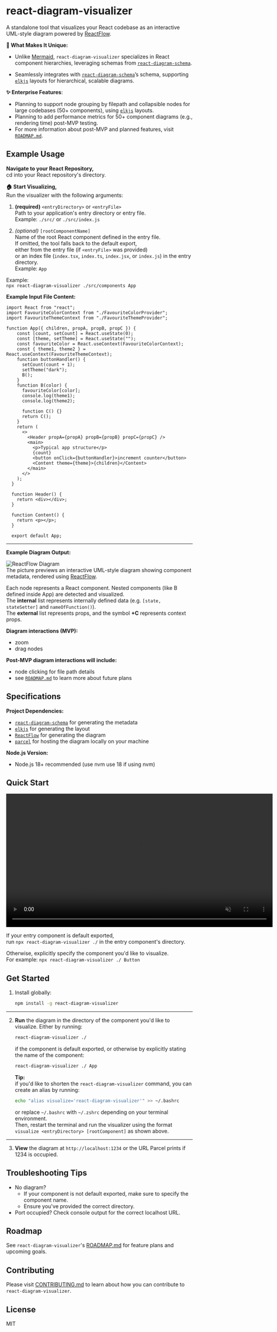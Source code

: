 # react-diagram-visualizer

A standalone tool that visualizes your React codebase as an interactive UML-style diagram powered by [ReactFlow](https://reactflow.dev/).

**:flashlight: What Makes It Unique:**

- Unlike [Mermaid](https://mermaid.js.org/), `react-diagram-visualizer` specializes in React component hierarchies, leveraging schemas from [`react-diagram-schema`](https://github.com/AmiraBasyouni/react-diagram-schema).

- Seamlessly integrates with [`react-diagram-schema`](https://github.com/AmiraBasyouni/react-diagram-schema)’s schema, supporting [`elkjs`](https://github.com/kieler/elkjs) layouts for hierarchical, scalable diagrams.

**:sparkles: Enterprise Features**:

- Planning to support node grouping by filepath and collapsible nodes for large codebases (50+ components), using [`elkjs`](https://github.com/kieler/elkjs) layouts.
- Planning to add performance metrics for 50+ component diagrams (e.g., rendering time) post-MVP testing.
- For more information about post-MVP and planned features, visit [`ROADMAP.md`](https://github.com/AmiraBasyouni/react-diagram-visualizer/blob/main/ROADMAP.md).

## Example Usage

**Navigate to your React Repository,**  
cd into your React repository's directory.

**:house: Start Visualizing,**  
Run the visualizer with the following arguments:

1. **(required)** `<entryDirectory>` or `<entryFile>`  
   Path to your application's entry directory or entry file.  
   Example: `./src/` or `./src/index.js`

2. _(optional)_ `[rootComponentName]`  
   Name of the root React component defined in the entry file.  
   If omitted, the tool falls back to the default export,  
   either from the entry file (if `<entryFile>` was provided)  
   or an index file (`index.tsx`, `index.ts`, `index.jsx`, or `index.js`)
   in the entry directory.  
   Example: `App`

Example:  
`npx react-diagram-visualizer ./src/components App`

**Example Input File Content:**

```JS
import React from "react";
import FavouriteColorContext from "./FavouriteColorProvider";
import FavouriteThemeContext from "./FavouriteThemeProvider";

function App({ children, propA, propB, propC }) {
    const [count, setCount] = React.useState(0);
    const [theme, setTheme] = React.useState("");
    const favouriteColor = React.useContext(FavouriteColorContext);
    const { theme1, theme2 } = React.useContext(FavouriteThemeContext);
    function buttonHandler() {
      setCount(count + 1);
      setTheme("dark");
      B();
    }
    function B(color) {
      favouriteColor[color];
      console.log(theme1);
      console.log(theme2);

      function C() {}
      return C();
    }
    return (
      <>
        <Header propA={propA} propB={propB} propC={propC} />
        <main>
          <p>Typical app structure</p>
          {count}
          <button onClick={buttonHandler}>increment counter</button>
          <Content theme={theme}>{children}</Content>
        </main>
      </>
    );
  }

  function Header() {
    return <div></div>;
  }

  function Content() {
    return <p></p>;
  }

  export default App;

```

---

**Example Diagram Output:**

![ReactFlow Diagram](assets/diagram-preview_v2.png)  
The picture previews an interactive UML-style diagram showing component metadata, rendered using [ReactFlow](https://reactflow.dev).

Each node represents a React component. Nested components (like B defined inside App) are detected and visualized.  
The **internal** list represents internally defined data (e.g. `[state, stateSetter]` and `nameOfFunction()`).  
The **external** list represents props, and the symbol **+C** represents context props.

**Diagram interactions (MVP):**

- zoom
- drag nodes

**Post-MVP diagram interactions will include:**

- node clicking for file path details
- see [`ROADMAP.md`](https://github.com/AmiraBasyouni/react-diagram-visualizer/blob/main/ROADMAP.md) to learn more about future plans

## Specifications

**Project Dependencies:**

- [`react-diagram-schema`](https://github.com/AmiraBasyouni/react-diagram-schema) for generating the metadata
- [`elkjs`](https://github.com/kieler/elkjs) for generating the layout
- [`ReactFlow`](https://reactflow.dev) for generating the diagram
- [`parcel`](https://parceljs.org/) for hosting the diagram locally on your machine

**Node.js Version:**

- Node.js 18+ recommended (use nvm use 18 if using nvm)

## Quick Start

<p align="center">
  <video width="720" controls muted playsinline>
    <!-- repo page: embedded demo video -->
    <source src="https://raw.githubusercontent.com/AmiraBasyouni/react-diagram-visualizer/main/assets/quick-demo.mp4" type="video/mp4">
    <!-- package page: fallback to a link, this is an npmjs.com alternative -->
    <a href="https://raw.githubusercontent.com/AmiraBasyouni/react-diagram-visualizer/main/assets/quick-demo.mp4">Watch the demo</a>
  </video>
</p>

If your entry component is default exported,  
run `npx react-diagram-visualizer ./` in the entry component's directory.

Otherwise, explicitly specify the component you'd like to visualize.  
For example: `npx react-diagram-visualizer ./ Button`

## Get Started

1. Install globally:
   ```bash
   npm install -g react-diagram-visualizer
   ```

---

2. **Run** the diagram in the directory of the component you'd like to visualize. Either by running:

   ```bash
   react-diagram-visualizer ./
   ```

   if the component is default exported, or otherwise by explicitly stating the name of the component:

   ```bash
   react-diagram-visualizer ./ App
   ```

   **Tip:**  
   if you'd like to shorten the `react-diagram-visualizer` command, you can create an alias by running:

   ```bash
   echo "alias visualize='react-diagram-visualizer'" >> ~/.bashrc
   ```

   or replace `~/.bashrc` with `~/.zshrc` depending on your terminal environment.  
   Then, restart the terminal and run the visualizer using the format  
   `visualize <entryDirectory> [rootComponent]` as shown above.

---

3. **View** the diagram at `http://localhost:1234` or the URL Parcel prints if 1234 is occupied.

## Troubleshooting Tips

- No diagram?
  - If your component is not default exported, make sure to specify the component name.
  - Ensure you've provided the correct directory.
- Port occupied? Check console output for the correct localhost URL.

## Roadmap

See `react-diagram-visualizer`'s [ROADMAP.md](https://github.com/AmiraBasyouni/react-diagram-visualizer/blob/main/ROADMAP.md) for feature plans and upcoming goals.

## Contributing

Please visit [CONTRIBUTING.md](https://github.com/AmiraBasyouni/react-diagram-visualizer/blob/main/CONTRIBUTING.md) to learn about how you can contribute to `react-diagram-visualizer`.

## License

MIT
